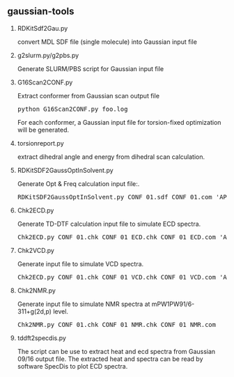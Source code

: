 <h2>gaussian-tools</h2>

<ol>
<li>RDKitSdf2Gau.py</li>   
<p>convert MDL SDF file (single molecule) into Gaussian input file </p>

<li>g2slurm.py/g2pbs.py</li>
<p>Generate SLURM/PBS script for Gaussian input file</p>

<li>G16Scan2CONF.py</li>
<p>Extract conformer from Gaussian scan output file</p>
<pre line="1" lang="python">
python G16Scan2CONF.py foo.log
</pre>
<p>For each conformer, a Gaussian input file for torsion-fixed optimization will be generated.</p>

<li>torsionreport.py</li>
<p>extract dihedral angle and energy from dihedral scan calculation.</p>

<li>RDKitSDF2GaussOptInSolvent.py</li>
<p>Generate Opt & Freq calculation input file:.</p>
<pre line="1" lang="python">
RDKitSDF2GaussOptInSolvent.py CONF_01.sdf CONF_01.com 'APFD/6-311+g(2d,p)' Methanol
</pre>

<li>Chk2ECD.py</li>
<p>Generate TD-DTF calculation input file to simulate ECD spectra.</p>
<pre line="1" lang="python">
Chk2ECD.py CONF_01.chk CONF_01_ECD.chk CONF_01_ECD.com 'APFD/6-311+g(2d,p)'
</pre>

<li>Chk2VCD.py</li>
<p>Generate input file to simulate VCD spectra.</p>
<pre line="1" lang="python">
Chk2ECD.py CONF_01.chk CONF_01_VCD.chk CONF_01_VCD.com 'APFD/6-311+g(2d,p)'
</pre>

<li>Chk2NMR.py</li>
<p>Generate input file to simulate NMR spectra at mPW1PW91/6-311+g(2d,p) level.</p>
<pre line="1" lang="python">
Chk2NMR.py CONF_01.chk CONF_01_NMR.chk CONF_01_NMR.com
</pre>

<li>tddft2specdis.py</li>
<p>The script can be use to extract heat and ecd spectra from Gaussian 09/16 output file. The extracted heat and spectra can be read by software SpecDis to plot ECD spectra.</p>   
</ol>
